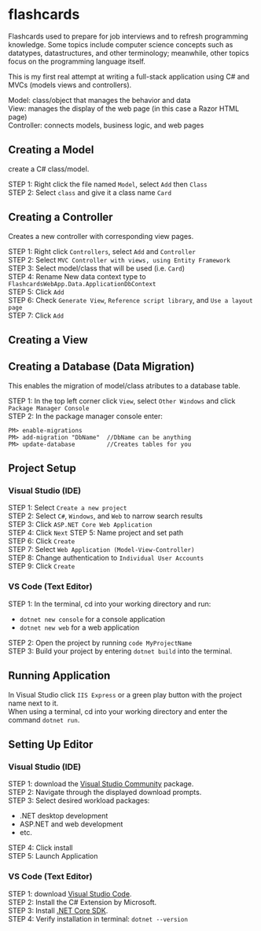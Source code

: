 # flashcards

Flashcards used to prepare for job interviews and to refresh programming knowledge. Some topics include computer science concepts such as datatypes, datastructures, and other terminology; meanwhile, other topics focus on the programming language itself.

This is my first real attempt at writing a full-stack application using C# and MVCs (models views and controllers).  

Model: class/object that manages the behavior and data  
View: manages the display of the web page (in this case a Razor HTML page)  
Controller: connects models, business logic, and web pages

## Creating a Model

create a C# class/model.

STEP 1: Right click the file named `Model`, select `Add` then `Class`  
STEP 2: Select `class` and give it a class name `Card`  

## Creating a Controller

Creates a new controller with corresponding view pages.

STEP 1: Right click `Controllers`, select `Add` and `Controller`  
STEP 2: Select `MVC Controller with views, using Entity Framework`  
STEP 3: Select model/class that will be used (i.e. `Card`)  
STEP 4: Rename New data context type to `FlashcardsWebApp.Data.ApplicationDbContext`  
STEP 5: Click `Add`  
STEP 6: Check `Generate View`, `Reference script library`, and `Use a layout page`  
STEP 7: Click `Add`  

## Creating a View

## Creating a Database (Data Migration)

This enables the migration of model/class atributes to a database table.

STEP 1: In the top left corner click `View`, select `Other Windows` and click `Package Manager Console`  
STEP 2: In the package manager console enter:
```
PM> enable-migrations
PM> add-migration "DbName"  //DbName can be anything
PM> update-database         //Creates tables for you
```

## Project Setup

### Visual Studio (IDE)

STEP 1: Select `Create a new project`  
STEP 2: Select `C#`, `Windows`, and `Web` to narrow search results  
STEP 3: Click `ASP.NET Core Web Application`  
STEP 4: Click `Next` 
STEP 5: Name project and set path  
STEP 6: Click `Create`  
STEP 7: Select `Web Application (Model-View-Controller)`  
STEP 8: Change authentication to `Individual User Accounts`  
STEP 9: Click `Create`  

### VS Code (Text Editor)

STEP 1: In the terminal, cd into your working directory and run:  
* `dotnet new console` for a console application  
* `dotnet new web` for a web application  

STEP 2: Open the project by running `code MyProjectName`  
STEP 3: Build your project by entering `dotnet build` into the terminal.

## Running Application

In Visual Studio click `IIS Express` or a green play button with the project name next to it.  
When using a terminal, cd into your working directory and enter the command `dotnet run`.

## Setting Up Editor

### Visual Studio (IDE)

STEP 1: download the [Visual Studio Community](https://visualstudio.microsoft.com/free-developer-offers/) package.  
STEP 2: Navigate through the displayed download prompts.  
STEP 3: Select desired workload packages:  
* .NET desktop development
* ASP.NET and web development
* etc.  

STEP 4: Click install  
STEP 5: Launch Application  

### VS Code (Text Editor)

STEP 1: download [Visual Studio Code](https://code.visualstudio.com/).  
STEP 2: Install the C# Extension by Microsoft.  
STEP 3: Install [.NET Core SDK](https://dotnet.microsoft.com/download/dotnet).  
STEP 4: Verify installation in terminal: `dotnet --version`  